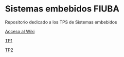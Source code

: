 # Sistemas embebidos FIUBA

Repositorio dedicado a los TPS de Sistemas embebidos 

[Acceso al Wiki](https://github.com/nachocarballeda/embebidos_fiuba/wiki)

  [TP1](https://github.com/nachocarballeda/embebidos_fiuba/wiki#tp1)

  [TP2](https://github.com/nachocarballeda/embebidos_fiuba/wiki#tp2)
